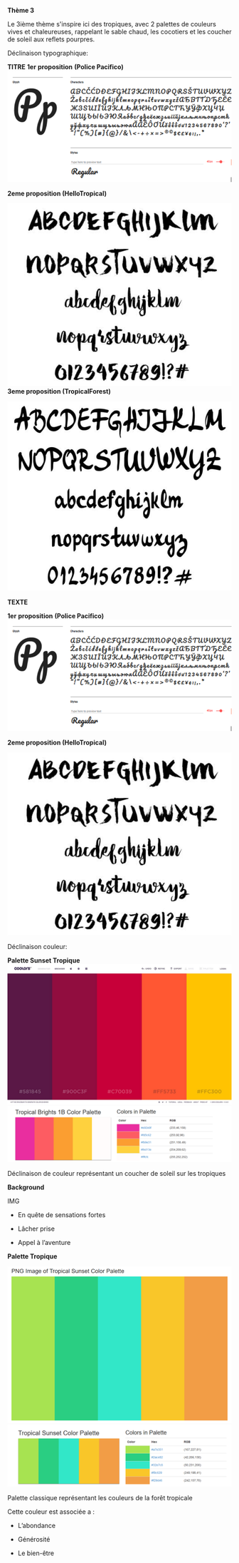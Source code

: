 **Thème 3**

Le 3ième thème s'inspire ici des tropiques, avec 2 palettes de couleurs vives et chaleureuses, rappelant le sable chaud, les cocotiers et les coucher de soleil aux reflets pourpres.

Déclinaison typographique:

**TITRE**
**1er** **proposition** **(Police Pacifico)** 
![alt text](Livrables/Charte-graphique/proposition_3/Typo/PolicePacifico.PNG)


**2eme proposition (HelloTropical)**

![alt text](Theme3/Typo/PoliceHelloTropical.PNG)
**3eme proposition (TropicalForest)**

![alt text](Theme3/Typo/PoliceTropicalForest.PNG)

  **TEXTE**
 
**1er** **proposition** **(Police Pacifico)** 
![alt text](Theme3/Typo/PolicePacifico.PNG)



**2eme proposition (HelloTropical)**

![alt text](Theme3/Typo/PoliceHelloTropical.PNG)

   

Déclinaison couleur:

   ****Palette Sunset Tropique****
![alt text](Livrables/Charte-graphique/proposition_3/Couleurs/Palette2.jpg)
![alt text](Theme3/Couleurs/Tropical1.PNG)
  

Déclinaison de couleur représentant un coucher de soleil sur les tropiques

**Background**

IMG
  

    
-   En quête de sensations fortes
    
-   Lâcher prise
    
-   Appel à l’aventure
    

 ****Palette Tropique****

![alt text](Livrables/Charte-graphique/proposition_3/Couleurs/Palette2.PNG)
![alt text](Theme3/Couleurs/Tropical2.PNG)

Palette classique représentant les couleurs de la forêt tropicale

Cette couleur est associée a :

-   L’abondance
    
-   Générosité
    
-  Le bien-être
  



